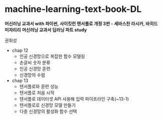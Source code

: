 # machine-learning-text-book-DL

__머신러닝 교과서 with 파이썬, 사이킷런 텐서플로 개정 3판 - 세바스찬 라시카, 바히드 미자리리__
__머신러닝 교과서 딥러닝 파트 study__

권휘성

+ chap 12
  - 인공 신경망으로 복잡한 함수 모델링
  - 손글씨 숫자 분류
  - 인공 신경망 훈련
  - 신경망의 수렴
+ chap 13
  - 텐서플로와 훈련 성능
  - 텐서플로 처음 시작
  - 텐서플로 데이터셋 API 사용해 입력 파이프라인 구축(~13-1)
  - 텐서플로로 신경망 모델 만들기
  - 다층 신경망의 활성화 함수 선택
